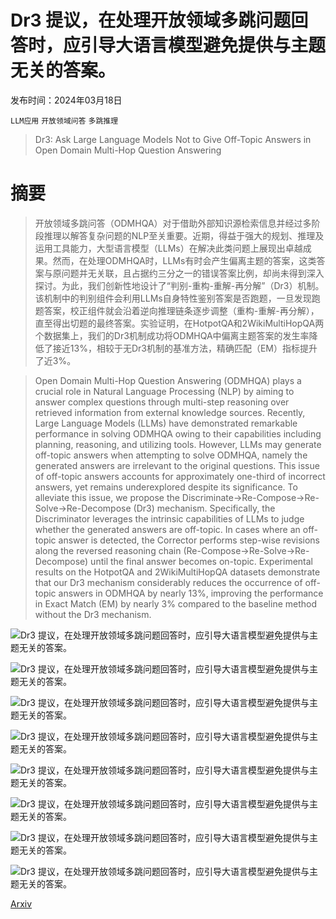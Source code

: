 # Dr3 提议，在处理开放领域多跳问题回答时，应引导大语言模型避免提供与主题无关的答案。

发布时间：2024年03月18日

`LLM应用` `开放领域问答` `多跳推理`

> Dr3: Ask Large Language Models Not to Give Off-Topic Answers in Open Domain Multi-Hop Question Answering

# 摘要

> 开放领域多跳问答（ODMHQA）对于借助外部知识源检索信息并经过多阶段推理以解答复杂问题的NLP至关重要。近期，得益于强大的规划、推理及运用工具能力，大型语言模型（LLMs）在解决此类问题上展现出卓越成果。然而，在处理ODMHQA时，LLMs有时会产生偏离主题的答案，这类答案与原问题并无关联，且占据约三分之一的错误答案比例，却尚未得到深入探讨。为此，我们创新性地设计了“判别-重构-重解-再分解”（Dr3）机制。该机制中的判别组件会利用LLMs自身特性鉴别答案是否跑题，一旦发现跑题答案，校正组件就会沿着逆向推理链条逐步调整（重构-重解-再分解），直至得出切题的最终答案。实验证明，在HotpotQA和2WikiMultiHopQA两个数据集上，我们的Dr3机制成功将ODMHQA中偏离主题答案的发生率降低了接近13%，相较于无Dr3机制的基准方法，精确匹配（EM）指标提升了近3%。

> Open Domain Multi-Hop Question Answering (ODMHQA) plays a crucial role in Natural Language Processing (NLP) by aiming to answer complex questions through multi-step reasoning over retrieved information from external knowledge sources. Recently, Large Language Models (LLMs) have demonstrated remarkable performance in solving ODMHQA owing to their capabilities including planning, reasoning, and utilizing tools. However, LLMs may generate off-topic answers when attempting to solve ODMHQA, namely the generated answers are irrelevant to the original questions. This issue of off-topic answers accounts for approximately one-third of incorrect answers, yet remains underexplored despite its significance. To alleviate this issue, we propose the Discriminate->Re-Compose->Re- Solve->Re-Decompose (Dr3) mechanism. Specifically, the Discriminator leverages the intrinsic capabilities of LLMs to judge whether the generated answers are off-topic. In cases where an off-topic answer is detected, the Corrector performs step-wise revisions along the reversed reasoning chain (Re-Compose->Re-Solve->Re-Decompose) until the final answer becomes on-topic. Experimental results on the HotpotQA and 2WikiMultiHopQA datasets demonstrate that our Dr3 mechanism considerably reduces the occurrence of off-topic answers in ODMHQA by nearly 13%, improving the performance in Exact Match (EM) by nearly 3% compared to the baseline method without the Dr3 mechanism.

![Dr3 提议，在处理开放领域多跳问题回答时，应引导大语言模型避免提供与主题无关的答案。](../../../paper_images/2403.12393/react_plus_v4.png)

![Dr3 提议，在处理开放领域多跳问题回答时，应引导大语言模型避免提供与主题无关的答案。](../../../paper_images/2403.12393/x1.png)

![Dr3 提议，在处理开放领域多跳问题回答时，应引导大语言模型避免提供与主题无关的答案。](../../../paper_images/2403.12393/error_types_diagram.png)

![Dr3 提议，在处理开放领域多跳问题回答时，应引导大语言模型避免提供与主题无关的答案。](../../../paper_images/2403.12393/x2.png)

![Dr3 提议，在处理开放领域多跳问题回答时，应引导大语言模型避免提供与主题无关的答案。](../../../paper_images/2403.12393/dr3_v8.png)

![Dr3 提议，在处理开放领域多跳问题回答时，应引导大语言模型避免提供与主题无关的答案。](../../../paper_images/2403.12393/x3.png)

![Dr3 提议，在处理开放领域多跳问题回答时，应引导大语言模型避免提供与主题无关的答案。](../../../paper_images/2403.12393/x4.png)

![Dr3 提议，在处理开放领域多跳问题回答时，应引导大语言模型避免提供与主题无关的答案。](../../../paper_images/2403.12393/x5.png)

[Arxiv](https://arxiv.org/abs/2403.12393)